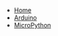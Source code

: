 <!-- docs/_sidebar.md -->

* [Home](/)
* [Arduino](arduino/README.md)
* [MicroPython](/micropython/)

